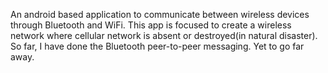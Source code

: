 An android based application to communicate between wireless devices through Bluetooth and WiFi. This app is focused to create a wireless network where cellular network is absent or destroyed(in natural disaster). 
So far, I have done the Bluetooth peer-to-peer messaging. Yet to go far away.

